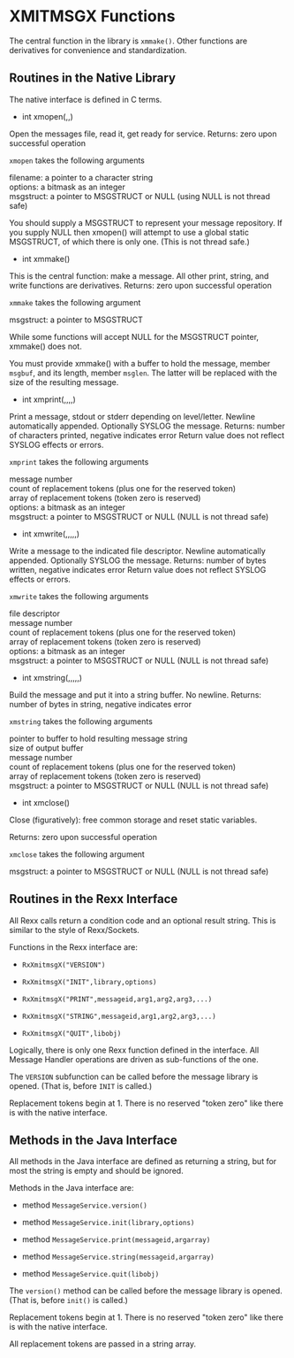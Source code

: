 # XMITMSGX Functions

The central function in the library is `xmmake()`.
Other functions are derivatives for convenience and standardization.

## Routines in the Native Library

The native interface is defined in C terms.

* int xmopen(,,)

Open the messages file, read it, get ready for service.
Returns: zero upon successful operation

`xmopen` takes the following arguments

filename: a pointer to a character string <br/>
options: a bitmask as an integer <br/>
msgstruct: a pointer to MSGSTRUCT or NULL (using NULL is not thread safe)

You should supply a MSGSTRUCT to represent your message repository.
If you supply NULL then xmopen() will attempt to use a global static
MSGSTRUCT, of which there is only one. (This is not thread safe.)

* int xmmake()

This is the central function: make a message.
All other print, string, and write functions are derivatives.
Returns: zero upon successful operation

`xmmake` takes the following argument

msgstruct: a pointer to MSGSTRUCT

While some functions will accept NULL for the MSGSTRUCT pointer,
xmmake() does not.

You must provide xmmake() with a buffer to hold the message, member
`msgbuf`, and its length, member `msglen`. The latter will be replaced
with the size of the resulting message.

* int xmprint(,,,,)

Print a message, stdout or stderr depending on level/letter.
Newline automatically appended. Optionally SYSLOG the message.
Returns: number of characters printed, negative indicates error
Return value does not reflect SYSLOG effects or errors.

`xmprint` takes the following arguments

message number <br/>
count of replacement tokens (plus one for the reserved token) <br/>
array of replacement tokens (token zero is reserved) <br/>
options: a bitmask as an integer <br/>
msgstruct: a pointer to MSGSTRUCT or NULL (NULL is not thread safe)

* int xmwrite(,,,,,)

Write a message to the indicated file descriptor.
Newline automatically appended. Optionally SYSLOG the message.
Returns: number of bytes written, negative indicates error
Return value does not reflect SYSLOG effects or errors.

`xmwrite` takes the following arguments

file descriptor <br/>
message number <br/>
count of replacement tokens (plus one for the reserved token) <br/>
array of replacement tokens (token zero is reserved) <br/>
options: a bitmask as an integer <br/>
msgstruct: a pointer to MSGSTRUCT or NULL (NULL is not thread safe)

* int xmstring(,,,,,)

Build the message and put it into a string buffer. No newline.
Returns: number of bytes in string, negative indicates error

`xmstring` takes the following arguments

pointer to buffer to hold resulting message string <br/>
size of output buffer <br/>
message number <br/>
count of replacement tokens (plus one for the reserved token) <br/>
array of replacement tokens (token zero is reserved) <br/>
msgstruct: a pointer to MSGSTRUCT or NULL (NULL is not thread safe)

* int xmclose()

Close (figuratively): free common storage and reset static variables.

Returns: zero upon successful operation

`xmclose` takes the following argument

msgstruct: a pointer to MSGSTRUCT or NULL (NULL is not thread safe)

## Routines in the Rexx Interface

All Rexx calls return a condition code and an optional result string.
This is similar to the style of Rexx/Sockets.

Functions in the Rexx interface are:

* `RxXmitmsgX("VERSION")`

* `RxXmitmsgX("INIT",library,options)`

* `RxXmitmsgX("PRINT",messageid,arg1,arg2,arg3,...)`

* `RxXmitmsgX("STRING",messageid,arg1,arg2,arg3,...)`

* `RxXmitmsgX("QUIT",libobj)`

Logically, there is only one Rexx function defined in the interface.
All Message Handler operations are driven as sub-functions of the one.

The `VERSION` subfunction can be called before the message library
is opened. (That is, before `INIT` is called.)

Replacement tokens begin at 1.
There is no reserved "token zero" like there is with the native interface.

## Methods in the Java Interface

All methods in the Java interface are defined as returning a string,
but for most the string is empty and should be ignored.

Methods in the Java interface are:

* method `MessageService.version()`

* method `MessageService.init(library,options)`

* method `MessageService.print(messageid,argarray)`

* method `MessageService.string(messageid,argarray)`

* method `MessageService.quit(libobj)`

The `version()` method can be called before the message library
is opened. (That is, before `init()` is called.)

Replacement tokens begin at 1.
There is no reserved "token zero" like there is with the native interface.

All replacement tokens are passed in a string array.


